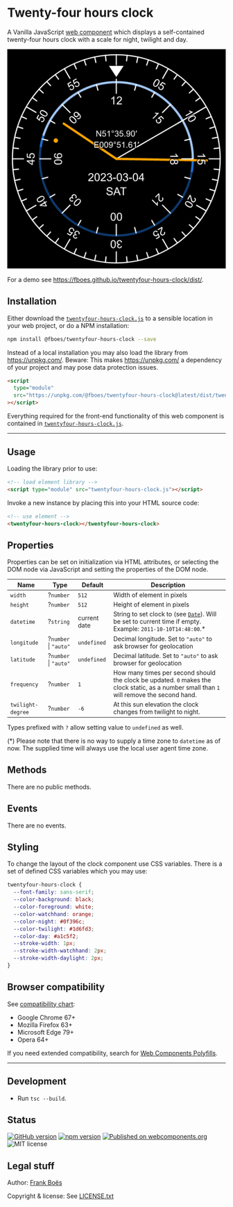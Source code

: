 # Twenty-four hours clock

A Vanilla JavaScript [web component](https://www.webcomponents.org/) which displays a self-contained twenty-four hours clock with a scale for night, twilight and day.

![](example.png)

For a demo see https://fboes.github.io/twentyfour-hours-clock/dist/.

## Installation

Either download the [`twentyfour-hours-clock.js`](twentyfour-hours-clock.js) to a sensible location in your web project, or do a NPM installation:

```bash
npm install @fboes/twentyfour-hours-clock --save
```

Instead of a local installation you may also load the library from https://unpkg.com/. Beware: This makes https://unpkg.com/ a dependency of your project and may pose data protection issues.

```html
<script
  type="module"
  src="https://unpkg.com/@fboes/twentyfour-hours-clock@latest/dist/twentyfour-hours-clock.js"
></script>
```

Everything required for the front-end functionality of this web component is contained in [`twentyfour-hours-clock.js`](./dist/twentyfour-hours-clock.js).

---

## Usage

Loading the library prior to use:

```html
<!-- load element library -->
<script type="module" src="twentyfour-hours-clock.js"></script>
```

Invoke a new instance by placing this into your HTML source code:

<!--
```
<custom-element-demo>
  <template>
    <script type="module" src="https://unpkg.com/@fboes/twentyfour-hours-clock@latest/dist/twentyfour-hours-clock.js"></script>
    <next-code-block></next-code-block>
  </template>
</custom-element-demo>
```
-->

```html
<!-- use element -->
<twentyfour-hours-clock></twentyfour-hours-clock>
```

## Properties

Properties can be set on initialization via HTML attributes, or selecting the DOM node via JavaScript and setting the properties of the DOM node.

| Name              | Type                  | Default      | Description                                                                                                                                                                                                 |
| ----------------- | --------------------- | ------------ | ----------------------------------------------------------------------------------------------------------------------------------------------------------------------------------------------------------- |
| `width`           | ?`number`             | `512`        | Width of element in pixels                                                                                                                                                                                  |
| `height`          | ?`number`             | `512`        | Height of element in pixels                                                                                                                                                                                 |
| `datetime`        | ?`string`             | current date | String to set clock to (see [`Date`](https://developer.mozilla.org/en-US/docs/Web/JavaScript/Reference/Global_Objects/Date/parse)). Will be set to current time if empty. Example: `2011-10-10T14:48:00`.\* |
| `longitude`       | ?`number` \| `"auto"` | `undefined`  | Decimal longitude. Set to `"auto"` to ask browser for geolocation                                                                                                                                           |
| `latitude`        | ?`number` \| `"auto"` | `undefined`  | Decimal latitude. Set to `"auto"` to ask browser for geolocation                                                                                                                                            |
| `frequency`       | ?`number`             | `1`          | How many times per second should the clock be updated. `0` makes the clock static, as a number small than `1` will remove the second hand.                                                                  |
| `twilight-degree` | ?`number`             | `-6`         | At this sun elevation the clock changes from twilight to night.                                                                                                                                             |

Types prefixed with `?` allow setting value to `undefined` as well.

(\*) Please note that there is no way to supply a time zone to `datetime` as of now. The supplied time will always use the local user agent time zone.

## Methods

There are no public methods.

## Events

There are no events.

## Styling

To change the layout of the clock component use CSS variables. There is a set of defined CSS variables which you may use:

```css
twentyfour-hours-clock {
  --font-family: sans-serif;
  --color-background: black;
  --color-foreground: white;
  --color-watchhand: orange;
  --color-night: #0f396c;
  --color-twilight: #1d6fd3;
  --color-day: #a1c5f2;
  --stroke-width: 1px;
  --stroke-width-watchhand: 2px;
  --stroke-width-daylight: 2px;
}
```

## Browser compatibility

See [compatibility chart](https://caniuse.com/#search=web%20components):

- Google Chrome 67+
- Mozilla Firefox 63+
- Microsoft Edge 79+
- Opera 64+

If you need extended compatibility, search for [Web Components Polyfills](https://www.webcomponents.org/polyfills/).

---

## Development

- Run `tsc --build`.

## Status

[![GitHub version](https://badge.fury.io/gh/fboes%2Ftwentyfour-hours-clock.svg)](https://badge.fury.io/gh/fboes%2Ftwentyfour-hours-clock)
[![npm version](https://badge.fury.io/js/%40fboes%2Ftwentyfour-hours-clock.svg)](https://badge.fury.io/js/%40fboes%2Ftwentyfour-hours-clock)
[![Published on webcomponents.org](https://img.shields.io/badge/webcomponents.org-published-blue.svg)](https://www.webcomponents.org/element/@fboes/twentyfour-hours-clock)
![MIT license](https://img.shields.io/github/license/fboes/twentyfour-hours-clock.svg)

## Legal stuff

Author: [Frank Boës](https://3960.org)

Copyright & license: See [LICENSE.txt](LICENSE.txt)
